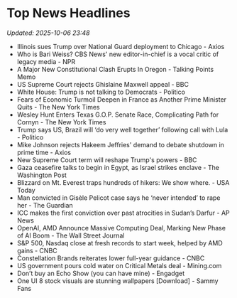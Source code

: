 # Top News Headlines

_Updated: 2025-10-06 23:48_

- Illinois sues Trump over National Guard deployment to Chicago - Axios
- Who is Bari Weiss? CBS News' new editor-in-chief is a vocal critic of legacy media - NPR
- A Major New Constitutional Clash Erupts In Oregon - Talking Points Memo
- US Supreme Court rejects Ghislaine Maxwell appeal - BBC
- White House: Trump is not talking to Democrats - Politico
- Fears of Economic Turmoil Deepen in France as Another Prime Minister Quits - The New York Times
- Wesley Hunt Enters Texas G.O.P. Senate Race, Complicating Path for Cornyn - The New York Times
- Trump says US, Brazil will ‘do very well together’ following call with Lula - Politico
- Mike Johnson rejects Hakeem Jeffries' demand to debate shutdown in prime time - Axios
- New Supreme Court term will reshape Trump's powers - BBC
- Gaza ceasefire talks to begin in Egypt, as Israel strikes enclave - The Washington Post
- Blizzard on Mt. Everest traps hundreds of hikers: We show where. - USA Today
- Man convicted in Gisèle Pelicot case says he ‘never intended’ to rape her - The Guardian
- ICC makes the first conviction over past atrocities in Sudan’s Darfur - AP News
- OpenAI, AMD Announce Massive Computing Deal, Marking New Phase of AI Boom - The Wall Street Journal
- S&P 500, Nasdaq close at fresh records to start week, helped by AMD gains - CNBC
- Constellation Brands reiterates lower full-year guidance - CNBC
- US government pours cold water on Critical Metals deal - Mining.com
- Don’t buy an Echo Show (you can have mine) - Engadget
- One UI 8 stock visuals are stunning wallpapers [Download] - Sammy Fans